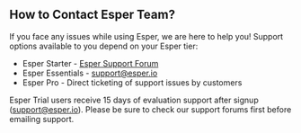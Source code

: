 ## How to Contact Esper Team?

If you face any issues while using Esper, we are here to help you! Support options available to you depend on your Esper tier:

-   Esper Starter -  [Esper Support Forum](https://support.esper.io)
-   Esper Essentials - [support@esper.io](mailto:support@esper.io)
-   Esper Pro - Direct ticketing of support issues by customers

Esper Trial users receive 15 days of evaluation support after signup ([support@esper.io](mailto:support@esper.io)). Please be sure to check our support forums first before emailing support.
  
